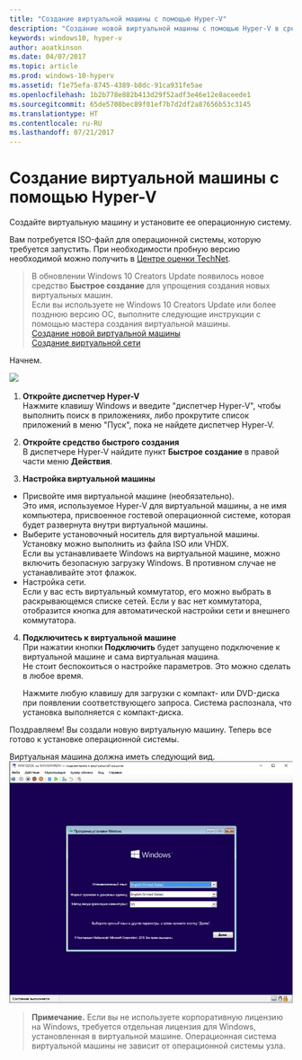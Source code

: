 ```yaml
---
title: "Создание виртуальной машины с помощью Hyper-V"
description: "Создание новой виртуальной машины с помощью Hyper-V в среде Windows10 Creators Update"
keywords: windows10, hyper-v
author: aoatkinson
ms.date: 04/07/2017
ms.topic: article
ms.prod: windows-10-hyperv
ms.assetid: f1e75efa-8745-4389-b8dc-91ca931fe5ae
ms.openlocfilehash: 1b2b778e882b413d29f52adf3e46e12e8aceede1
ms.sourcegitcommit: 65de5708bec89f01ef7b7d2df2a87656b53c3145
ms.translationtype: HT
ms.contentlocale: ru-RU
ms.lasthandoff: 07/21/2017
---
```

# Создание виртуальной машины с помощью Hyper-V

Создайте виртуальную машину и установите ее операционную систему.  

Вам потребуется ISO-файл для операционной системы, которую требуется запустить. При необходимости пробную версию необходимой можно получить в [Центре оценки TechNet](http://www.microsoft.com/en-us/evalcenter/).


> В обновлении Windows 10 Creators Update появилось новое средство **Быстрое создание** для упрощения создания новых виртуальных машин.  
  Если вы используете не Windows 10 Creators Update или более позднюю версию ОС, выполните следующие инструкции с помощью мастера создания виртуальной машины.  
  [Создание новой виртуальной машины](create-virtual-machine.md)  
  [Создание виртуальной сети](connect-to-network.md)

Начнем.

![](media/quickcreatesteps_inked.jpg)

1. **Откройте диспетчер Hyper-V**  
  Нажмите клавишу Windows и введите "диспетчер Hyper-V", чтобы выполнить поиск в приложениях, либо прокрутите список приложений в меню "Пуск", пока не найдете диспетчер Hyper-V.

2. **Откройте средство быстрого создания**  
  В диспетчере Hyper-V найдите пункт **Быстрое создание** в правой части меню **Действия**.

3. **Настройка виртуальной машины**
  * Присвойте имя виртуальной машине (необязательно).  
    Это имя, используемое Hyper-V для виртуальной машины, а не имя компьютера, присвоенное гостевой операционной системе, которая будет развернута внутри виртуальной машины.
  * Выберите установочный носитель для виртуальной машины. Установку можно выполнить из файла ISO или VHDX.  
    Если вы устанавливаете Windows на виртуальной машине, можно включить безопасную загрузку Windows. В противном случае не устанавливайте этот флажок.
  * Настройка сети.  
    Если у вас есть виртуальный коммутатор, его можно выбрать в раскрывающемся списке сетей. Если у вас нет коммутатора, отобразится кнопка для автоматической настройки сети и внешнего коммутатора.

4. **Подключитесь к виртуальной машине**  
  При нажатии кнопки **Подключить** будет запущено подключение к виртуальной машине и сама виртуальная машина.     
  Не стоит беспокоиться о настройке параметров. Это можно сделать в любое время.  
  
    Нажмите любую клавишу для загрузки с компакт- или DVD-диска при появлении соответствующего запроса.  Система распознала, что установка выполняется с компакт-диска.

Поздравляем! Вы создали новую виртуальную машину.  Теперь все готово к установке операционной системы.  

Виртуальная машина должна иметь следующий вид.  
![](media/OSDeploy_upd.png) 

> **Примечание.** Если вы не используете корпоративную лицензию на Windows, требуется отдельная лицензия для Windows, установленная в виртуальной машине. Операционная система виртуальной машины не зависит от операционной системы узла.
